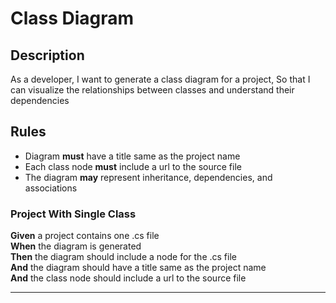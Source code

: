# Class Diagram

## Description

As a developer,
I want to generate a class diagram for a project,
So that I can visualize the relationships between classes and understand their dependencies

## Rules

- Diagram **must** have a title same as the project name
- Each class node **must** include a url to the source file
- The diagram **may** represent inheritance, dependencies, and associations

### Project With Single Class

**Given** a project contains one .cs file  
**When** the diagram is generated  
**Then** the diagram should include a node for the .cs file  
**And** the diagram should have a title same as the project name  
**And** the class node should include a url to the source file

---

